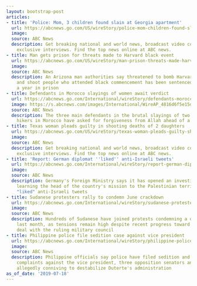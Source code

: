 ```yaml
---
layout: bootstrap-post
articles:
- title: 'Police: Mom, 3 children found slain at Georgia apartment'
  url: https://abcnews.go.com/US/wireStory/police-mom-children-found-slain-georgia-apartment-64414083
  image: 
  source: ABC News
  description: Get breaking national and world news, broadcast video coverage, and
    exclusive interviews. Find the top news online at ABC news.
- title: Man gets prison for threats made to Harvard black event
  url: https://abcnews.go.com/US/wireStory/man-prison-threats-made-harvard-black-event-64414015
  image: 
  source: ABC News
  description: An Arizona man authorities say threatened to bomb Harvard University
    and shoot people who attended black commencement has been sentenced to more than
    a year in prison
- title: Defendants in Morocco slayings of women await verdict
  url: https://abcnews.go.com/International/wireStory/defendants-morocco-slayings-women-await-verdict-64413965
  image: https://s.abcnews.com/images/International/WireAP_4816d6f5e15d4e3dbb8d5f9fe64dac74_16x9_992.jpg
  source: ABC News
  description: The three main defendants in the brutal slayings of two Scandinavian
    hikers in Morocco have asked for forgiveness from Allah ahead of a verdict
- title: Texas woman pleads guilty in shooting deaths of 2 daughters
  url: https://abcnews.go.com/US/wireStory/texas-woman-pleads-guilty-shooting-deaths-daughters-64413833
  image: 
  source: ABC News
  description: Get breaking national and world news, broadcast video coverage, and
    exclusive interviews. Find the top news online at ABC news.
- title: 'Report: German diplomat ''liked'' anti-Israeli tweets'
  url: https://abcnews.go.com/International/wireStory/report-german-diplomat-anti-israeli-tweets-64413762
  image: 
  source: ABC News
  description: Germany's Foreign Ministry says it has opened an investigation after
    learning the head of the country's mission to the Palestinian territories had
    "liked" anti-Israeli tweets
- title: Sudanese protesters rally to condemn June crackdown
  url: https://abcnews.go.com/International/wireStory/sudanese-protesters-rally-condemn-june-crackdown-64413761
  image: 
  source: ABC News
  description: Hundreds of Sudanese have joined protests condemning a deadly crackdown
    last month, as tensions remain high despite recent progress toward a power-sharing
    deal with the ruling military council
- title: Philippine police file sedition case against vice president
  url: https://abcnews.go.com/International/wireStory/philippine-police-file-sedition-case-vice-president-64413760
  image: 
  source: ABC News
  description: Philippine officials say police have filed sedition and other criminal
    complaints against the vice president, three opposition senators and others for
    allegedly conniving to destabilize Duterte's administration
as_of_date: '2019-07-18'
---
```


